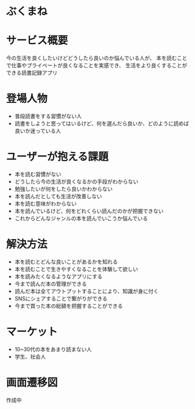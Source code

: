 # ぶくまね

# サービス概要

今の生活を良くしたいけどどうしたら良いのか悩んでいる人が、
本を読むことで仕事やプライベートが良くなることを実感でき、
生活をより良くすることができる読書記録アプリ

# 登場人物
- 普段読書をする習慣がない人
- 読書をしようと思ってはいるけど、何を選んだら良いか、どのように読めば良いか迷っている人

# ユーザーが抱える課題
- 本を読む習慣がない
- どうしたら今の生活が良くなるかの手段がわからない
- 勉強したいが何をしたら良いかわからない
- 本を読んだとしても生活が改善しない
- 本を読む意味がわからない
- 本を読んでいるけど、何をどれくらい読んだのかが把握できない
- これからどんなジャンルの本を読んでいこうか悩んでいる

# 解決方法
- 本を読むとどんな良いことがあるかを知れる
- 本を読むことで生きやすくなることを体験して欲しい
- 本を読みたくなるようなアプリにする
- 今まで読んだ本の管理ができる
- 読んだ本は全てアウトプットすることにより、知識が身に付く
- SNSにシェアすることで繋がりができる
- 今まで買った本の総額を把握することができる

# マーケット
- 10~30代の本をあまり読まない人
- 学生、社会人

# 画面遷移図
作成中
